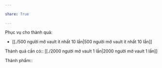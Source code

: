 ---  
share: True  
---  
Phục vụ cho thành quả:  
- [[./500 người mở vault ít nhất 10 lần|500 người mở vault ít nhất 10 lần]]  
  
Thành quả cần có:: [[./2000 người mở vault 1 lần|2000 người mở vault 1 lần]]  
Thành phẩm::  
